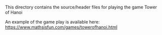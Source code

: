 This directory contains the source/header files for playing the game Tower of Hanoi

An example of the game play is available here: https://www.mathsisfun.com/games/towerofhanoi.html


